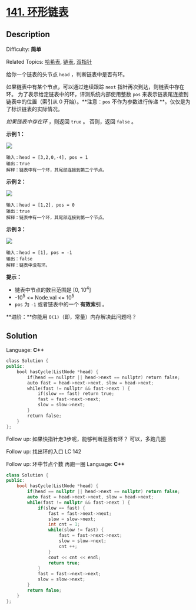 # [141\. 环形链表](https://leetcode.cn/problems/linked-list-cycle/)

## Description

Difficulty: **简单**  

Related Topics: [哈希表](https://leetcode.cn/tag/hash-table/), [链表](https://leetcode.cn/tag/linked-list/), [双指针](https://leetcode.cn/tag/two-pointers/)


给你一个链表的头节点 `head` ，判断链表中是否有环。

如果链表中有某个节点，可以通过连续跟踪 `next` 指针再次到达，则链表中存在环。 为了表示给定链表中的环，评测系统内部使用整数 `pos` 来表示链表尾连接到链表中的位置（索引从 0 开始）。**注意：`pos` 不作为参数进行传递 **。仅仅是为了标识链表的实际情况。

_如果链表中存在环_ ，则返回 `true` 。 否则，返回 `false` 。

**示例 1：**

![](https://assets.leetcode-cn.com/aliyun-lc-upload/uploads/2018/12/07/circularlinkedlist.png)

```
输入：head = [3,2,0,-4], pos = 1
输出：true
解释：链表中有一个环，其尾部连接到第二个节点。
```

**示例 2：**

![](https://assets.leetcode-cn.com/aliyun-lc-upload/uploads/2018/12/07/circularlinkedlist_test2.png)

```
输入：head = [1,2], pos = 0
输出：true
解释：链表中有一个环，其尾部连接到第一个节点。
```

**示例 3：**

![](https://assets.leetcode-cn.com/aliyun-lc-upload/uploads/2018/12/07/circularlinkedlist_test3.png)

```
输入：head = [1], pos = -1
输出：false
解释：链表中没有环。
```

**提示：**

*   链表中节点的数目范围是 [0, 10<sup>4</sup>]
*   -10<sup>5</sup> <= Node.val <= 10<sup>5</sup>
*   `pos` 为 `-1` 或者链表中的一个 **有效索引** 。

**进阶：**你能用 `O(1)`（即，常量）内存解决此问题吗？


## Solution

Language: **C++**

```c++
class Solution {
public:
    bool hasCycle(ListNode *head) {
        if(head == nullptr || head->next == nullptr) return false;
        auto fast = head->next->next, slow = head->next;
        while(fast != nullptr && fast->next ) {
            if(slow == fast) return true;
            fast = fast->next->next;
            slow = slow->next;
        }
        return false;
    }
};
```
Follow up: 如果快指针走3步呢，能够判断是否有环？
可以，多跑几圈

Follow up: 找出环的入口
LC 142

Follow up: 环中节点个数
再跑一圈
Language: **C++**

```c++
class Solution {
public:
    bool hasCycle(ListNode *head) {
        if(head == nullptr || head->next == nullptr) return false;
        auto fast = head->next->next, slow = head->next;
        while(fast != nullptr && fast->next ) {
            if(slow == fast) {
                fast = fast->next->next;
                slow = slow->next;
                int cnt = 1;
                while(slow != fast) {
                    fast = fast->next->next;
                    slow = slow->next;
                    cnt ++;
                }
                cout << cnt << endl;
                return true;
            }
            fast = fast->next->next;
            slow = slow->next;
        }
        return false;
    }
};
```